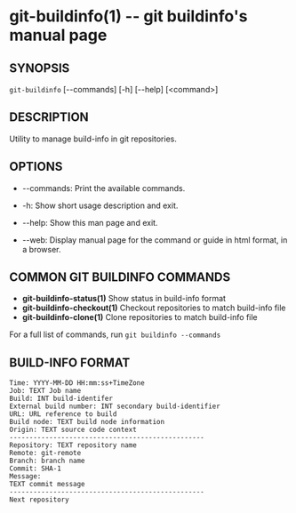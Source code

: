 git-buildinfo(1) -- git buildinfo's manual page
===============================================

## SYNOPSIS

`git-buildinfo` [--commands] [-h] [--help] [&lt;command&gt;]

## DESCRIPTION

Utility to manage build-info in git repositories.

## OPTIONS

  * --commands:
    Print the available commands.

  * -h:
    Show short usage description and exit.

  * --help:
    Show this man page and exit.

  * --web:
    Display manual page for the command or guide in html format, in a browser.

## COMMON GIT BUILDINFO COMMANDS

   - **git-buildinfo-status(1)** Show status in build-info format
   - **git-buildinfo-checkout(1)** Checkout repositories to match build-info file
   - **git-buildinfo-clone(1)** Clone repositories to match build-info file

For a full list of commands, run `git buildinfo --commands`

## BUILD-INFO FORMAT

    Time: YYYY-MM-DD HH:mm:ss+TimeZone
    Job: TEXT Job name
    Build: INT build-identifer
    External build number: INT secondary build-identifier
    URL: URL reference to build
    Build node: TEXT build node information
    Origin: TEXT source code context
    -------------------------------------------------
    Repository: TEXT repository name
    Remote: git-remote
    Branch: branch name
    Commit: SHA-1
    Message:
    TEXT commit message
    -------------------------------------------------
    Next repository
